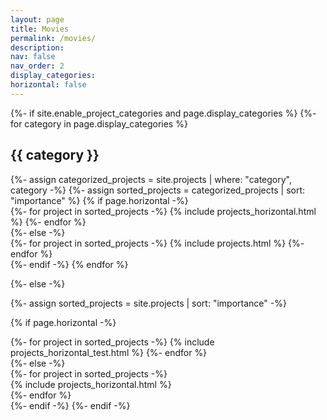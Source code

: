 ```yaml
---
layout: page
title: Movies
permalink: /movies/
description: 
nav: false
nav_order: 2
display_categories:
horizontal: false
---
```


<!-- pages/projects.md -->
<div class="projects">
{%- if site.enable_project_categories and page.display_categories %}
  <!-- Display categorized projects -->
  {%- for category in page.display_categories %}
  <h2 class="category">{{ category }}</h2>
  {%- assign categorized_projects = site.projects | where: "category", category -%}
  {%- assign sorted_projects = categorized_projects | sort: "importance" %}
  <!-- Generate cards for each project -->
  {% if page.horizontal -%}
  <div class="container">
    <div class="row row-cols-1">
    {%- for project in sorted_projects -%}
      {% include projects_horizontal.html %}
    {%- endfor %}
    </div>
  </div>
  {%- else -%}
  <div class="container">
    <div class="row row-cols-1">
    {%- for project in sorted_projects -%}
      {% include projects.html %}
    {%- endfor %}
    <div>
  </div>
  {%- endif -%}
  {% endfor %}

{%- else -%}
<!-- Display projects without categories -->
  {%- assign sorted_projects = site.projects | sort: "importance" -%}
  <!-- Generate cards for each project -->
  {% if page.horizontal -%}
    <div class="row row-cols-1">
    {%- for project in sorted_projects -%}
      {% include projects_horizontal_test.html %}
    {%- endfor %}
    </div>
  {%- else -%}
    <div class="container">
        <div class="row">
        {%- for project in sorted_projects -%}
            <div class="col-xl-8">
                {% include projects_horizontal.html %}
            </div>
        {%- endfor %}
        </div>
    </div>
  {%- endif -%}
{%- endif -%}
</div>

